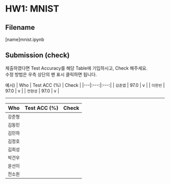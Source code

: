 # HW1: MNIST

## Filename
[name]mnist.ipynb

## Submission (check)
제출하였다면 Test Accuracy를 해당 Table에 기입하시고, Check 해주세요.  
수정 방법은 우측 상단의 펜 표시 클릭하면 됩니다.  

예시)
| Who | Test ACC (%) | Check |
|---|:---:|:---:|
| `김준엽` | 97.0 | v |
| `이한빈` | 97.0 | v |
| `전현성` | 97.0 | v |

---
| Who | Test ACC (%) | Check |
|---|:---:|:---:|
| `강준형` |  |  |
| `김동민` |  |  |
| `김민하` |  |  |
| `김정호` |  |  |
| `김희성` |  |  |
| `박건우` |  |  |
| `윤선이` |  |  |
| `전소원` |  |  |
